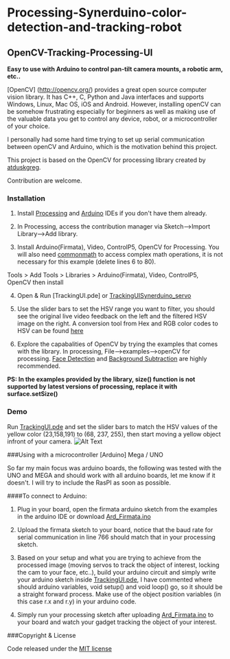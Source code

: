 # Processing-Synerduino-color-detection-and-tracking-robot

## OpenCV-Tracking-Processing-UI

**Easy to use with Arduino to control pan-tilt camera mounts, a robotic arm, etc..**

[OpenCV] (http://opencv.org/) provides a great open source computer vision library. It has C++, C, Python and Java interfaces and supports Windows, Linux, Mac OS, iOS and Android. However, installing openCV can be somehow frustrating especially for beginners as well as making use of the valuable data you get to control any device, robot, or a microcontroller of your choice.

I personally had some hard time trying to set up serial communication between openCV and Arduino, which is the motivation behind this project.

This project is based on the OpenCV for processing library created by [atduskgreg](https://github.com/atduskgreg/opencv-processing).

Contribution are welcome.
### Installation
1) Install [Processing](https://processing.org/download/) 
and        [Arduino](https://www.arduino.cc/en/Main/Software) IDEs if you don't have them already.

2) In Processing, access the contribution manager via Sketch-->Import Library-->Add library.

3) Install Arduino(Firmata), Video, ControlP5, OpenCV for Processing. You will also need [commonmath](https://github.com/LilFinch/OpenCV-Tracking-Processing-UI/blob/master/TrackingUI/code/commons-math3-3.6.1.jar) to access complex math operations, it is not necessary for this example (delete lines 6 to 80).  


Tools > Add Tools > Libraries > Arduino(Firmata), Video, ControlP5, OpenCV  then install


4) Open & Run [TrackingUI.pde] or [TrackingUISynerduino_servo](https://github.com/LilFinch/OpenCV-Tracking-Processing-UI/blob/master/TrackingUI/TrackingUI.pde)

5) Use the slider bars to set the HSV range you want to filter, you should see the original live video feedback on the left and the filtered HSV image on the right. A conversion tool from Hex and RGB color codes to HSV can be found [here](http://www.rapidtables.com/convert/color/rgb-to-hsv.htm)   

6) Explore the capabalities of OpenCV by trying the examples that comes with the library. In processing, File-->examples-->openCV for processing. [Face Detection](https://github.com/atduskgreg/opencv-processing/blob/master/examples/FaceDetection/FaceDetection.pde) and [Background Subtraction](https://github.com/atduskgreg/opencv-processing/blob/master/examples/BackgroundSubtraction/BackgroundSubtraction.pde) are highly recommended.

**PS: In the examples provided by the library, size() function is not supported by latest versions of processing, replace it with surface.setSize()**

### Demo
Run [TrackingUI.pde](https://github.com/LilFinch/OpenCV-Tracking-Processing-UI/blob/master/TrackingUI/TrackingUI.pde) and set the slider bars to match the HSV values of the yellow color (23,158,191) to (68, 237, 255), then start moving a yellow object infront of your camera.
![Alt Text](https://github.com/LilFinch/OpenCV-Tracking-Processing-UI/raw/master/TrackingUI/screenshots/Test_Yellow.PNG)

###Using with a microcontroller [Arduino] Mega / UNO

So far my main focus was arduino boards, the following was tested with the UNO and MEGA and should work with all arduino boards, let me know if it doesn't. I will try to include the RasPI as soon as possible. 

####To connect to Arduino:

1) Plug in your board, open the firmata arduino sketch from the examples in the arduino IDE or download [Ard_Firmata.ino](https://github.com/LilFinch/OpenCV-Tracking-Processing-UI/blob/master/Ard_Firmata/Ard_Firmata.ino)

2) Upload the firmata sketch to your board, notice that the baud rate for serial communication in line 766 should match that in your processing sketch.

3) Based on your setup and what you are trying to achieve from the processed image (moving servos to track the object of interest, locking the cam to your face, etc..), build your arduino circuit and simply write your arduino sketch inside [TrackingUI.pde](https://github.com/LilFinch/OpenCV-Tracking-Processing-UI/blob/master/TrackingUI/TrackingUI.pde), I have commented where should arduino variables, void setup() and void loop() go, so it should be a straight forward process. Make use of the object position variables (in this case r.x and r.y) in your arduino code.

4) Simply run your processing sketch after uploading [Ard_Firmata.ino](https://github.com/LilFinch/OpenCV-Tracking-Processing-UI/blob/master/Ard_Firmata/Ard_Firmata.ino) to your board and watch your gadget tracking the object of your interest.

###Copyright & License

Code released under the [MIT license](https://github.com/LilFinch/OpenCV-Tracking-Processing-UI/blob/master/License.txt)
